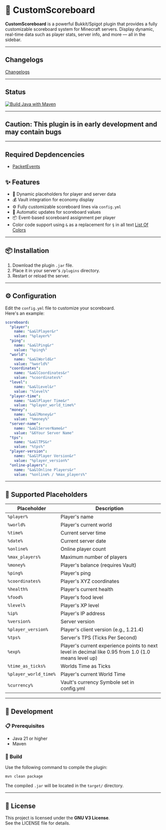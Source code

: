 # 🎯 CustomScoreboard

**CustomScoreboard** is a powerful Bukkit/Spigot plugin that provides a fully customizable scoreboard system for Minecraft servers. Display dynamic, real-time data such as player stats, server info, and more — all in the sidebar.

---

## Changelogs

[Changelogs](https://github.com/frame-dev/CustomScoreboard/blob/master/CHANGELOG.md)

---

## Status

[![Build Java with Maven](https://github.com/frame-dev/CustomScoreboard/actions/workflows/maven.yml/badge.svg)](https://github.com/frame-dev/CustomScoreboard/actions/workflows/maven.yml)

---

## Caution: This plugin is in **early development** and may contain bugs

---

## Required Depdencencies

- [PacketEvents](https://www.spigotmc.org/resources/packetevents-api.80279/)

## ✨ Features

- 🎯 Dynamic placeholders for player and server data
- 💰 Vault integration for economy display
- ⚙️ Fully customizable scoreboard lines via `config.yml`
- 🔄 Automatic updates for scoreboard values
- 📦 Event-based scoreboard assignment per player
- Color code support using `&` as a replacement for `§` in all text [List Of Colors](https://minecraft.fandom.com/wiki/Formatting_codes)

---

## 📦 Installation

1. Download the plugin `.jar` file.
2. Place it in your server's `/plugins` directory.
3. Restart or reload the server.

---

## ⚙️ Configuration

Edit the `config.yml` file to customize your scoreboard.  
Here's an example:

``` yaml
scoreboard:
  "player":
    name: "&a&lPlayer&r"
    value: "%player%"
  "ping":
    name: "&a&lPing&r"
    value: "%ping%"
  "world":
    name: "&a&lWorld&r"
    value: "%world%"
  "coordinates":
    name: "&a&lCoordinates&r"
    value: "%coordinates%"
  "level":
    name: "&a&lLevel&r"
    value: "%level%"
  "player-time":
    name: "&a&lPlayer Time&r"
    value: "%player_world_time%"
  "money":
    name: "&a&lMoney&r"
    value: "%money%"
  "server-name":
    name: "&a&lServerName&r"
    value: "&6Your Server Name"
  "tps":
    name: "&a&lTPS&r"
    value: "%tps%"
  "player-version":
    name: "&a&lPlayer Version&r"
    value: "%player_version%"
  "online-players":
    name: "&a&lOnline Players&r"
    value: "%online% / %max_players%"

```

---

## 🧩 Supported Placeholders

| Placeholder        | Description                         |
|--------------------|-------------------------------------|
| `%player%`         | Player's name                       |
| `%world%`          | Player's current world              |
| `%time%`           | Current server time                 |
| `%date%`           | Current server date                 |
| `%online%`         | Online player count                 |
| `%max_players%`    | Maximum number of players           |
| `%money%`          | Player's balance (requires Vault)   |
| `%ping%`           | Player's ping                       |
| `%coordinates%`    | Player's XYZ coordinates            |
| `%health%`         | Player's current health             |
| `%food%`           | Player's food level                 |
| `%level%`          | Player's XP level                   |
| `%ip%`             | Player's IP address                 |
| `%version%`        | Server version                      |
| `%player_version%` | Player's client version (e.g., 1.21.4) |
| `%tps%`            | Server's TPS (Ticks Per Second)     |
| `%exp%` | Player's current experience points to next level in decimal like 0.95 from 1.0 (1.0 means level up)|
| `%time_as_ticks%`   | Worlds Time as Ticks               |
| `%player_world_time%` | Player's current World Time      |
| `%currency%` | Vault's currency Symbole set in config.yml      |

---

## 🧪 Development

### 📋 Prerequisites

- Java 21 or higher
- Maven

### 🔧 Build

Use the following command to compile the plugin:

``` shell
mvn clean package
```

The compiled `.jar` will be located in the `target/` directory.

---

## 📄 License

This project is licensed under the **GNU V3 License**.  
See the LICENSE file for details.
